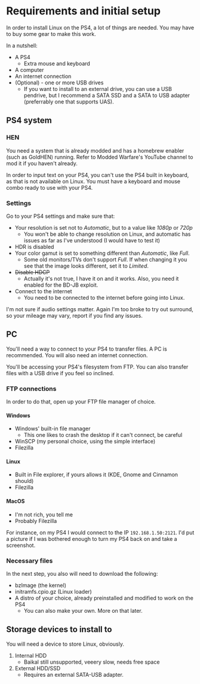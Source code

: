 # Requirements and initial setup
In order to install Linux on the PS4, a lot of things are needed. You may have to buy some gear to make this work.

In a nutshell:
- A PS4
	- Extra mouse and keyboard
- A computer
- An internet connection
- (Optional) - one or more USB drives
	- If you want to install to an external drive, you can use a USB pendrive, but I recommend a SATA SSD and a SATA to USB adapter (preferrably one that supports UAS).

## PS4 system
### HEN
You need a system that is already modded and has a homebrew enabler (such as GoldHEN) running. Refer to Modded Warfare's YouTube channel to mod it if you haven't already.

In order to input text on your PS4, you can't use the PS4 built in keyboard, as that is not available on Linux. You must have a keyboard and mouse combo ready to use with your PS4.
### Settings
Go to your PS4 settings and make sure that:
- Your resolution is set not to *Automatic*, but to a value like *1080p* or *720p*
	- You won't be able to change resolution on Linux, and automatic has issues as far as I've understood (I would have to test it)
- HDR is disabled
- Your color gamut is set to something different than *Automatic*, like *Full*.
	- Some old monitors/TVs don't support *Full*. If when changing it you see that the image looks different, set it to *Limited*.
- ~~Disable HDCP~~
	- Actually it's not true, I have it on and it works. Also, you need it enabled for the BD-JB exploit.
- Connect to the internet
	- You need to be connected to the internet before going into Linux.

I'm not sure if audio settings matter. Again I'm too broke to try out surround, so your mileage may vary, report if you find any issues.

## PC
You'll need a way to connect to your PS4 to transfer files. A PC is recommended. You will also need an internet connection.

You'll be accessing your PS4's filesystem from FTP. You can also transfer files with a USB drive if you feel so inclined.

### FTP connections
In order to do that, open up your FTP file manager of choice.

#### Windows
- Windows' built-in file manager
	- This one likes to crash the desktop if it can't connect, be careful
- WinSCP (my personal choice, using the simple interface)
- Filezilla

#### Linux
- Built in File explorer, if yours allows it (KDE, Gnome and Cinnamon should)
- Filezilla

#### MacOS
- I'm not rich, you tell me
- Probably Filezilla

For instance, on my PS4 I would connect to the IP `192.168.1.50:2121`. I'd put a picture if I was bothered enough to turn my PS4 back on and take a screenshot.

### Necessary files
In the next step, you also will need to download the following:
- bzImage (the kernel)
- initramfs.cpio.gz (Linux loader)
- A distro of your choice, already preinstalled and modified to work on the PS4
	- You can also make your own. More on that later.

## Storage devices to install to
You will need a device to store Linux, obviously.
1. Internal HDD
	- Baikal still unsupported, veeery slow, needs free space
2. External HDD/SSD
	- Requires an external SATA-USB adapter.

